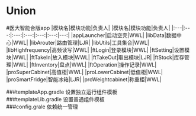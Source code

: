 # Union
#医大智能合版app
|模块名|模块功能|负责人| |模块名|模块功能|负责人|
|:---|:---:|:---:|:---:|:---:|:---:|---:|
|appLauncher|启动空壳|WWL| |libData|数据中心|WWL|
|libArouter|路由管理|LJR| |libUtils|工具集合|WWL|
|libHighfrequency|高频读写|WWL| |ftLogin|登录模块|WWL|
|ftSetting|设置模块|WWL| |ftTakeIn|放入模块|WWL|
|ftTakeOut|取出模块|LJR| |ftStock|库存管理|WWL|
|ftInventory|盘点|WWL| |ftOperation|操作记录|WWL|
|proSuperCabinet|高值柜|WWL| |proLowerCabinet|低值柜|WWL|
|proSmartFridge|智能冰箱|LJR| |proWeightcabinet|称重柜|WWL|
 
 
 

###templateApp.gradle 设置独立运行组件模板 <br> 
###templateLib.gradle 设置普通组件模板 <br> 
###config.grale 依赖统一管理 <br> 